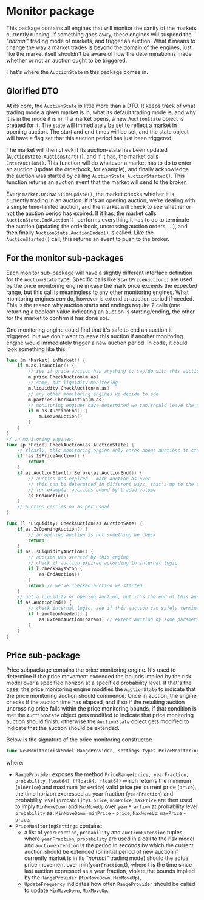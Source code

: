 # Monitor package

This package contains all engines that will monitor the sanity of the markets currently running. If something goes awry, these engines will suspend the _"normal"_ trading mode of markets, and trigger an auction. What it means to change the way a market trades is beyond the domain of the engines, just like the market itself shouldn't be aware of how the determination is made whether or not an auction ought to be triggered.

That's where the `AuctionState` in this package comes in.

## Glorified DTO

At its core, the `AuctionState` is little more than a DTO. It keeps track of what trading mode a given market is in, what its default trading mode is, and why it is in the mode it is in. If a market opens, a new `AuctionState` object is created for it. The state will immediately be set to reflect a market in opening auction. The start and end times will be set, and the state object will have a flag set that this auction period has just been triggered.

The market will then check if its auction-state has been updated (`AuctionState.AuctionStart()`), and if it has, the market calls `EnterAuction()`. This function will do whatever a market has to do to enter an auction (update the orderbook, for example), and finally acknowledge the auction was started by calling `AuctionState.AuctionStarted()`. This function returns an auction event that the market will send to the broker.

Every `market.OnChainTimeUpdate()`, the market checks whether it is currently trading in an auction. If it's an opening auction, we're dealing with a simple time-limited auction, and the market will check to see whether or not the auction period has expired. If it has, the market calls `AuctionState.EndAuction()`, performs everything it has to do to terminate the auction (updating the orderbook, uncrossing auction orders, ...), and then finally `AuctionState.AuctionEnded()` is called. Like the `AuctionStarted()` call, this returns an event to push to the broker.

## For the monitor sub-packages

Each monitor sub-package will have a slightly different interface definition for the `AuctionState` type. Specific calls like `StartPriceAuction()` are used by the price monitoring engine in case the mark price exceeds the expected range, but this call is meaningless to any other monitoring engines. What monitoring engines _can_ do, however is extend an auction period if needed. This is the reason why auction starts and endings require 2 calls (one returning a boolean value indicating an auction is starting/ending, the other for the market to confirm it has done so).

One monitoring engine could find that it's safe to end an auction it triggered, but we don't want to leave this auction if another monitoring engine would immediately trigger a new auction period. In code, it could look something like this:

```go
func (m *Market) inMarket() {
    if m.as.InAuction() {
        // see if price auction has anything to say/do with this auction
        m.price.CheckAuction(m.as)
        // same, but liquidity monitoring
        m.liquidity.CheckAuction(m.as)
        // any other monitoring engines we decide to add
        m.parties.CheckAuction(m.as)
        // monitoring engines have determined we can/should leave the auction
        if m.as.AuctionEnd() {
            m.LeaveAuction()
        }
    }
}
// in monitoring engines:
func (p *Price) CheckAuction(as AuctionState) {
    // clearly, this monitoring engine only cares about auctions it started
    if !as.IsPriceAuction() {
        return
    }
    if as.AuctionStart().Before(as.AuctionEnd()) {
        // auction has expired - mark auction as over
        // this can be determined in different ways, that's up to the engine itself
        // for example: auctions bound by traded volume
        as.EndAuction()
    }
    // auction carries on as per usual
}

func (l *Liquidity) CheckAuction(as AuctionSate) {
    if as.IsOpeningAuction() {
        // an opening auction is not something we check
        return
    }
    if as.IsLiquidityAuction() {
        // auction was started by this engine
        // check if auction expired according to internal logic
        if l.checkSaysStop {
            as.EndAuction()
        }
        return // we've checked auction we started
    }
    // not a liquidity or opening auction, but it's the end of this auction
    if as.AuctionEnd() {
        // check internal logic, see if this auction can safely terminate
        if l.auctionNeeded() {
            as.ExtendAuction(params) // extend auction by some parameters based on internal logic
        }
    }
}
```

## Price sub-package

Price subpackage contains the price monitoring engine. It's used to determine if the price movement exceeded the bounds implied by the risk model over a specified horizon at a specified probability level. If that's the case, the price monitoring engine modifies the `AuctionState` to indicate that the price monitoring auction should commence. Once in auction, the engine checks if the auction time has elapsed, and if so if the resulting auction uncrossing price falls within the price monitoring bounds, if that condition is met the `AuctionState` object gets modified to indicate that price monitoring auction should finish, otherwise the  `AuctionState` object gets modified to indicate that the auction should be extended.

Below is the signature of the price monitoring constructor:

```go
func NewMonitor(riskModel RangeProvider, settings types.PriceMonitoringSettings) (*Engine, error)
```

where:

* `RangeProvider` exposes the method `PriceRange(price, yearFraction, probability float64) (float64, float64)` which returns the minimum (`minPrice`) and maximum (`maxPrice`) valid price per current price (`price`), the time horizon expressed as year fraction (`yearFraction`) and probability level (`probability`). `price`, `minPrice`, `maxPrice` are then used to imply `MinMoveDown` and `MaxMoveUp` over `yearFraction` at probability level  `probability` as: `MinMoveDown`=`minPrice` - `price`, `MaxMoveUp`: `maxPrice` - `price`.
* `PriceMonitoringSettings` contains:
  * a list of `yearFraction`, `probability` and `auctionExtension` tuples, where `yearFraction`, `probability` are used in a call to the risk model and `auctionExtension` is the period in seconds by which the current auction should be extended (or initial period of new auction if currently market is in its _"normal"_ trading mode) should the actual price movement over min(`yearFraction`,t), where t is the time since last auction expressed as a year fraction, violate the bounds implied by the `RangeProvider` (`MinMoveDown`, `MaxMoveUp`),
  * `UpdateFrequency` indicates how often `RangeProvider` should be called to update `MinMoveDown`, `MaxMoveUp`.
